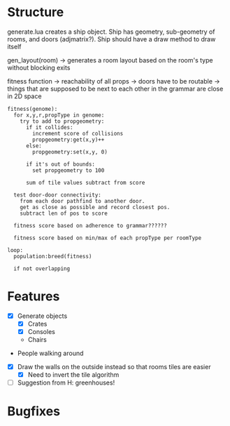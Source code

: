 # Structure

generate.lua creates a ship object. Ship has geometry, sub-geometry of rooms, and doors (adjmatrix?).
Ship should have a draw method to draw itself

gen_layout(room)
-> generates a room layout based on the room's type without blocking exits

fitness function
-> reachability of all props
-> doors have to be routable
-> things that are supposed to be next to each other in the grammar are close in 2D space

```
fitness(genome):
  for x,y,r,propType in genome:
    try to add to propgeometry:
      if it collides:
        increment score of collisions
        propgeometry:get(x,y)++
      else:
        propgeometry:set(x,y, 0)
      
      if it's out of bounds:
        set propgeometry to 100
      
      sum of tile values subtract from score
      
  test door-door connectivity:
    from each door pathfind to another door.
    get as close as possible and record closest pos.
    subtract len of pos to score

  fitness score based on adherence to grammar??????
  
  fitness score based on min/max of each propType per roomType

loop:
  population:breed(fitness)
  
  if not overlapping
```

# Features
- [x] Generate objects
  - [x] Crates
  - [x] Consoles
  - Chairs
- People walking around
- [x] Draw the walls on the outside instead so that rooms tiles are easier
  - [x] Need to invert the tile algorithm
- [ ] Suggestion from H: greenhouses!

# Bugfixes
